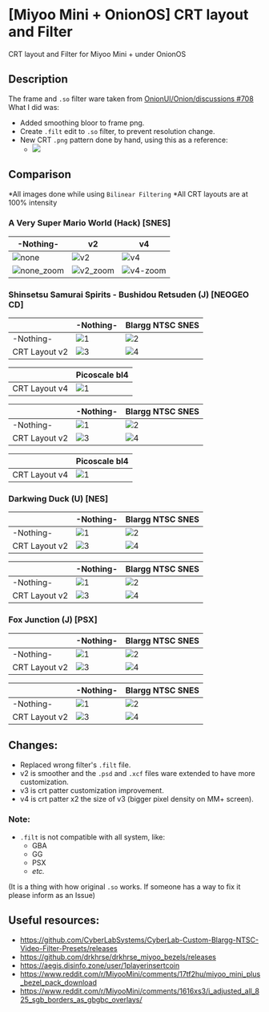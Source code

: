 # [Miyoo Mini + OnionOS] CRT layout and Filter
CRT layout and Filter for Miyoo Mini + under OnionOS

## Description
The frame and `.so` filter ware taken from [OnionUI/Onion/discussions #708](https://github.com/OnionUI/Onion/discussions/708)
What I did was:
- Added smoothing bloor to frame png.
- Create `.filt` edit to `.so` filter, to prevent resolution change.
- New CRT `.png` pattern done by hand, using this as a reference:
  - ![](.misc/CRT_screen_closeup-refrence.png)

## Comparison
*All images done while using `Bilinear Filtering`
*All CRT layouts are at 100% intensity

### A Very Super Mario World (Hack) [SNES]
-Nothing-|v2|v4
---|---|---
![none](.misc/A%20Very%20Super%20Mario%20World.png)|![v2](.misc/A%20Very%20Super%20Mario%20World_001.png)|![v4](.misc/A%20Very%20Super%20Mario%20World_002.png)
![none_zoom](.misc/A%20Very%20Super%20Mario%20World_zoom.png)|![v2_zoom](.misc/A%20Very%20Super%20Mario%20World_001_zoom.png)|![v4-zoom](.misc/A%20Very%20Super%20Mario%20World_002_zoom.png)

### Shinsetsu Samurai Spirits - Bushidou Retsuden (J) [NEOGEO CD]
 |-Nothing-|Blargg NTSC SNES
:--|---|---
-Nothing-|![1](.misc/Shinsetsu%20Samurai%20Spirits%20-%20Bushidou%20Retsuden%20(J).png)|![2](.misc/Shinsetsu%20Samurai%20Spirits%20-%20Bushidou%20Retsuden%20(J)_NTSC.png)
CRT Layout v2|![3](.misc/Shinsetsu%20Samurai%20Spirits%20-%20Bushidou%20Retsuden%20(J)_CRT.png)|![4](.misc/Shinsetsu%20Samurai%20Spirits%20-%20Bushidou%20Retsuden%20(J)_CRT+NTSC.png)

 |Picoscale bl4
:--|---
CRT Layout v4|![1](.misc/Shinsetsu%20Samurai%20Spirits%20-%20Bushidou%20Retsuden%20(J)_CRTv4%2BPicoscale_bl4.png)

 |-Nothing-|Blargg NTSC SNES
:--|---|---
-Nothing-|![1](.misc/Shinsetsu%20Samurai%20Spirits%20-%20Bushidou%20Retsuden%20(J)_zoom.png)|![2](.misc/Shinsetsu%20Samurai%20Spirits%20-%20Bushidou%20Retsuden%20(J)_NTSC_zoom.png)
CRT Layout v2|![3](.misc/Shinsetsu%20Samurai%20Spirits%20-%20Bushidou%20Retsuden%20(J)_CRT_zoom.png)|![4](.misc/Shinsetsu%20Samurai%20Spirits%20-%20Bushidou%20Retsuden%20(J)_CRT+NTSC_zoom.png)

 |Picoscale bl4
:--|---
CRT Layout v4|![1](.misc/Shinsetsu%20Samurai%20Spirits%20-%20Bushidou%20Retsuden%20(J)_CRTv4%2BPicoscale_bl4_zoom.png)

### Darkwing Duck (U) [NES]
 |-Nothing-|Blargg NTSC SNES
:--|---|---
-Nothing-|![1](.misc/Darkwing%20Duck%20(U)%20[!].png)|![2](.misc/Darkwing%20Duck%20(U)%20[!]_NTSC.png)
CRT Layout v2|![3](.misc/Darkwing%20Duck%20(U)%20[!]_CRT.png)|![4](.misc/Darkwing%20Duck%20(U)%20[!]_CRT+NTSC.png)

 |-Nothing-|Blargg NTSC SNES
:--|---|---
-Nothing-|![1](.misc/Darkwing%20Duck%20(U)%20[!]_zoom.png)|![2](.misc/Darkwing%20Duck%20(U)%20[!]_NTSC_zoom.png)
CRT Layout v2|![3](.misc/Darkwing%20Duck%20(U)%20[!]_CRT_zoom.png)|![4](.misc/Darkwing%20Duck%20(U)%20[!]_CRT+NTSC_zoom.png)

### Fox Junction (J) [PSX]
 |-Nothing-|Blargg NTSC SNES
:--|---|---
-Nothing-|![1](.misc/Fox%20Junction%20(Japan).png)|![2](.misc/Fox%20Junction%20(Japan)_NTSC.png)
CRT Layout v2|![3](.misc/Fox%20Junction%20(Japan)_CRT.png)|![4](.misc/Fox%20Junction%20(Japan)_CRT+NTSC.png)

 |-Nothing-|Blargg NTSC SNES
:--|---|---
-Nothing-|![1](.misc/Fox%20Junction%20(Japan)_zoom.png)|![2](.misc/Fox%20Junction%20(Japan)_NTSC_zoom.png)
CRT Layout v2|![3](.misc/Fox%20Junction%20(Japan)_CRT_zoom.png)|![4](.misc/Fox%20Junction%20(Japan)_CRT+NTSC_zoom.png)

## Changes:
- Replaced wrong filter's `.filt` file.
- v2 is smoother and the `.psd` and `.xcf` files ware extended to have more customization.
- v3 is crt patter customization improvement.
- v4 is crt patter x2 the size of v3 (bigger pixel density on MM+ screen).

### Note:
- `.filt` is not compatible with all system, like:
  - GBA
  - GG
  - PSX
  - *etc.*

(It is a thing with how original `.so` works. If someone has a way to fix it please inform as an Issue)

## Useful resources:
- https://github.com/CyberLabSystems/CyberLab-Custom-Blargg-NTSC-Video-Filter-Presets/releases
- https://github.com/drkhrse/drkhrse_miyoo_bezels/releases
- https://aegis.disinfo.zone/user/1playerinsertcoin
- https://www.reddit.com/r/MiyooMini/comments/17tf2hu/miyoo_mini_plus_bezel_pack_download
- https://www.reddit.com/r/MiyooMini/comments/1616xs3/i_adjusted_all_825_sgb_borders_as_gbgbc_overlays/
